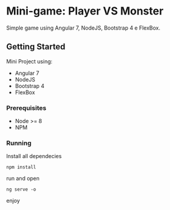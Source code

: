 # Mini-game: Player VS Monster
Simple game using Angular 7, NodeJS, Bootstrap 4 e FlexBox.


## Getting Started

Mini Project using:
- Angular 7
- NodeJS
- Bootstrap 4
- FlexBox

### Prerequisites

- Node >= 8
- NPM


### Running

Install all dependecies
```
npm install
```

run and open
```
ng serve -o
```




enjoy
